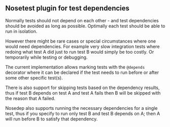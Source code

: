 ## Nosetest plugin for test dependencies

Normally tests should not depend on each other - and test dependencies should
be avoided as long as possible. Optimally each test should be able to run
in isolation.

However there might be rare cases or special circumstances where one would
need dependencies. For example very slow integration tests where redoing what
test A did just to run test B would simply be too costly. Or temporarily while
testing or debugging.

The current implementation allows marking tests with the `@depends` decorator
where it can be declared if the test needs to run before or after some
other specific test(s).

There is also support for skipping tests based on the dependency results,
thus if test B depends on test A and test A fails then B will be skipped
with the reason that A failed.

Nosedep also supports running the necessary dependencies for a single test,
thus if you specify to run only test B and test B depends on A; then A will
run before B to satisfy that dependency.